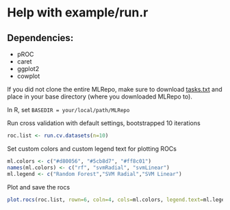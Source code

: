 # Help with example/run.r

## Dependencies:
* pROC
* caret
* ggplot2
* cowplot

If you did not clone the entire MLRepo, make sure to download [tasks.txt](../tasks.txt) and place in your base directory (where you downloaded MLRepo to).

In R, set `BASEDIR = your/local/path/MLRepo`

Run cross validation with default settings, bootstrapped 10 iterations
```R
roc.list <- run.cv.datasets(n=10)
```

Set custom colors and custom legend text for plotting ROCs
```R
ml.colors <- c("#d80056", "#5cb8d7", "#ff8c01")
names(ml.colors) <- c("rf", "svmRadial", "svmLinear")
ml.legend <- c("Random Forest","SVM Radial","SVM Linear")
```

Plot and save the rocs
```R
plot.rocs(roc.list, rown=6, coln=4, cols=ml.colors, legend.text=ml.legend, outputfn="ml.rocs.pdf")
```

